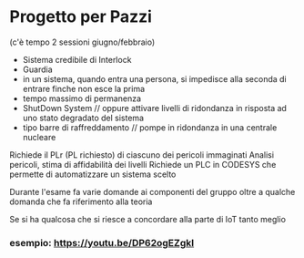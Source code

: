 # Progetto per Pazzi
(c'è tempo 2 sessioni giugno/febbraio)

- Sistema credibile di Interlock
- Guardia
 - in un sistema, quando entra una persona, si impedisce alla seconda di entrare finche non esce la prima
 - tempo massimo di permanenza
- ShutDown System // oppure attivare livelli di ridondanza in risposta ad uno stato degradato del sistema
 - tipo barre di raffreddamento // pompe in ridondanza in una centrale nucleare

Richiede il PLr (PL richiesto) di ciascuno dei pericoli immaginati
Analisi pericoli, stima di affidabilità dei livelli
Richiede un PLC in CODESYS che permette di automatizzare un sistema scelto

Durante l'esame fa varie domande ai componenti del gruppo
oltre a qualche domanda che fa riferimento alla teoria

Se si ha qualcosa che si riesce a concordare alla parte di IoT tanto meglio

### esempio: https://youtu.be/DP62ogEZgkI
